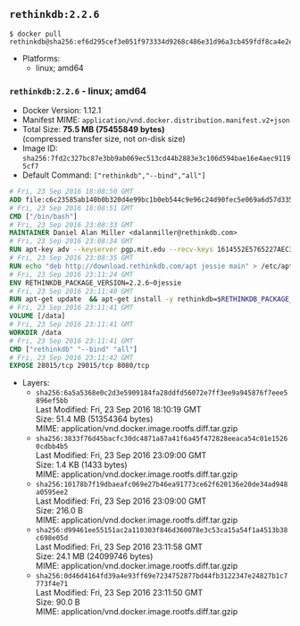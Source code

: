 ## `rethinkdb:2.2.6`

```console
$ docker pull rethinkdb@sha256:ef6d295cef3e051f973334d9268c486e31d96a3cb459fdf8ca4e2ed113f9a8a8
```

-	Platforms:
	-	linux; amd64

### `rethinkdb:2.2.6` - linux; amd64

-	Docker Version: 1.12.1
-	Manifest MIME: `application/vnd.docker.distribution.manifest.v2+json`
-	Total Size: **75.5 MB (75455849 bytes)**  
	(compressed transfer size, not on-disk size)
-	Image ID: `sha256:7fd2c327bc87e3bb9ab069ec513cd44b2883e3c106d594bae16e4aec91195cf7`
-	Default Command: `["rethinkdb","--bind","all"]`

```dockerfile
# Fri, 23 Sep 2016 18:08:50 GMT
ADD file:c6c23585ab140b0b320d4e99bc1b0eb544c9e96c24d90fec5e069a6d57d335ca in / 
# Fri, 23 Sep 2016 18:08:51 GMT
CMD ["/bin/bash"]
# Fri, 23 Sep 2016 23:08:33 GMT
MAINTAINER Daniel Alan Miller <dalanmiller@rethinkdb.com>
# Fri, 23 Sep 2016 23:08:34 GMT
RUN apt-key adv --keyserver pgp.mit.edu --recv-keys 1614552E5765227AEC39EFCFA7E00EF33A8F2399
# Fri, 23 Sep 2016 23:08:35 GMT
RUN echo "deb http://download.rethinkdb.com/apt jessie main" > /etc/apt/sources.list.d/rethinkdb.list
# Fri, 23 Sep 2016 23:11:24 GMT
ENV RETHINKDB_PACKAGE_VERSION=2.2.6~0jessie
# Fri, 23 Sep 2016 23:11:40 GMT
RUN apt-get update 	&& apt-get install -y rethinkdb=$RETHINKDB_PACKAGE_VERSION 	&& rm -rf /var/lib/apt/lists/*
# Fri, 23 Sep 2016 23:11:41 GMT
VOLUME [/data]
# Fri, 23 Sep 2016 23:11:41 GMT
WORKDIR /data
# Fri, 23 Sep 2016 23:11:41 GMT
CMD ["rethinkdb" "--bind" "all"]
# Fri, 23 Sep 2016 23:11:42 GMT
EXPOSE 28015/tcp 29015/tcp 8080/tcp
```

-	Layers:
	-	`sha256:6a5a5368e0c2d3e5909184fa28ddfd56072e7ff3ee9a945876f7eee5896ef5bb`  
		Last Modified: Fri, 23 Sep 2016 18:10:19 GMT  
		Size: 51.4 MB (51354364 bytes)  
		MIME: application/vnd.docker.image.rootfs.diff.tar.gzip
	-	`sha256:3833f76d45bacfc30dc4871a87a41f6a45f472828eeaca54c01e15260cdbb4b5`  
		Last Modified: Fri, 23 Sep 2016 23:09:00 GMT  
		Size: 1.4 KB (1433 bytes)  
		MIME: application/vnd.docker.image.rootfs.diff.tar.gzip
	-	`sha256:10178b7f19dbaeafc069e27b46ea91773ce62f620136e20de34ad948a0595ee2`  
		Last Modified: Fri, 23 Sep 2016 23:09:00 GMT  
		Size: 216.0 B  
		MIME: application/vnd.docker.image.rootfs.diff.tar.gzip
	-	`sha256:d99461ee55151ac2a110303f846d360078e3c53ca15a54f1a4513b38c698e05d`  
		Last Modified: Fri, 23 Sep 2016 23:11:58 GMT  
		Size: 24.1 MB (24099746 bytes)  
		MIME: application/vnd.docker.image.rootfs.diff.tar.gzip
	-	`sha256:0d46d4164fd39a4e93ff69e7234752877bd44fb3122347e24827b1c7773f4e71`  
		Last Modified: Fri, 23 Sep 2016 23:11:50 GMT  
		Size: 90.0 B  
		MIME: application/vnd.docker.image.rootfs.diff.tar.gzip
